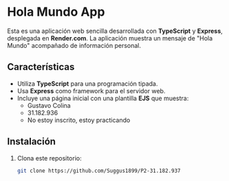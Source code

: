 # Hola Mundo App

Esta es una aplicación web sencilla desarrollada con **TypeScript** y **Express**, desplegada en **Render.com**. La aplicación muestra un mensaje de "Hola Mundo" acompañado de información personal.

## Características

- Utiliza **TypeScript** para una programación tipada.
- Usa **Express** como framework para el servidor web.
- Incluye una página inicial con una plantilla **EJS** que muestra:
  - Gustavo Colina 
  - 31.182.936
  - No estoy inscrito, estoy practicando

## Instalación

1. Clona este repositorio:
   ```bash
   git clone https://github.com/Suggus1899/P2-31.182.937